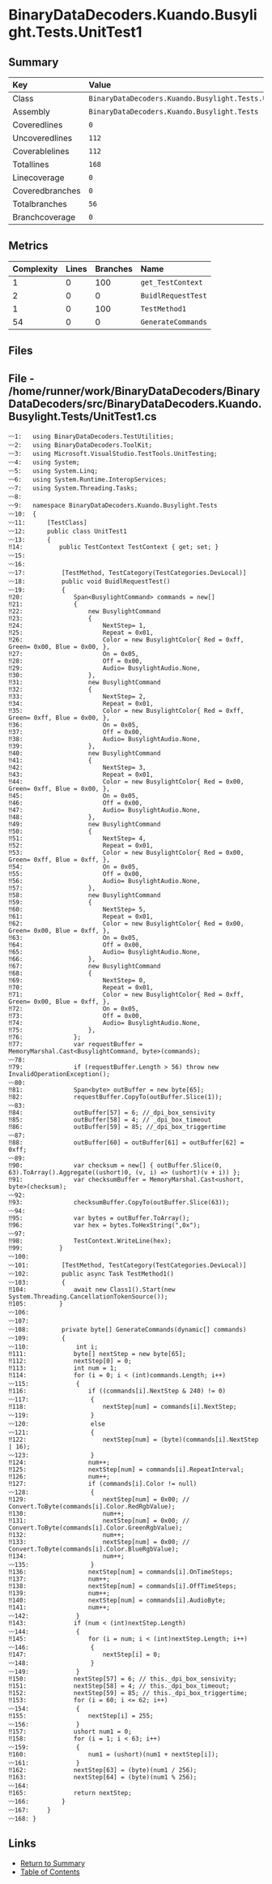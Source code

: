 ﻿# BinaryDataDecoders.Kuando.Busylight.Tests.UnitTest1

## Summary

| Key             | Value                                                 |
| :-------------- | :---------------------------------------------------- |
| Class           | `BinaryDataDecoders.Kuando.Busylight.Tests.UnitTest1` |
| Assembly        | `BinaryDataDecoders.Kuando.Busylight.Tests`           |
| Coveredlines    | `0`                                                   |
| Uncoveredlines  | `112`                                                 |
| Coverablelines  | `112`                                                 |
| Totallines      | `168`                                                 |
| Linecoverage    | `0`                                                   |
| Coveredbranches | `0`                                                   |
| Totalbranches   | `56`                                                  |
| Branchcoverage  | `0`                                                   |

## Metrics

| Complexity | Lines | Branches | Name               |
| :--------- | :---- | :------- | :----------------- |
| 1          | 0     | 100      | `get_TestContext`  |
| 2          | 0     | 0        | `BuidlRequestTest` |
| 1          | 0     | 100      | `TestMethod1`      |
| 54         | 0     | 0        | `GenerateCommands` |

## Files

## File - /home/runner/work/BinaryDataDecoders/BinaryDataDecoders/src/BinaryDataDecoders.Kuando.Busylight.Tests/UnitTest1.cs

```CSharp
〰1:   using BinaryDataDecoders.TestUtilities;
〰2:   using BinaryDataDecoders.ToolKit;
〰3:   using Microsoft.VisualStudio.TestTools.UnitTesting;
〰4:   using System;
〰5:   using System.Linq;
〰6:   using System.Runtime.InteropServices;
〰7:   using System.Threading.Tasks;
〰8:   
〰9:   namespace BinaryDataDecoders.Kuando.Busylight.Tests
〰10:  {
〰11:      [TestClass]
〰12:      public class UnitTest1
〰13:      {
‼14:          public TestContext TestContext { get; set; }
〰15:  
〰16:  
〰17:          [TestMethod, TestCategory(TestCategories.DevLocal)]
〰18:          public void BuidlRequestTest()
〰19:          {
‼20:              Span<BusylightCommand> commands = new[]
‼21:              {
‼22:                  new BusylightCommand
‼23:                  {
‼24:                      NextStep= 1,
‼25:                      Repeat = 0x01,
‼26:                      Color = new BusylightColor{ Red = 0xff, Green= 0x00, Blue = 0x00, },
‼27:                      On = 0x05,
‼28:                      Off = 0x00,
‼29:                      Audio= BusylightAudio.None,
‼30:                  },
‼31:                  new BusylightCommand
‼32:                  {
‼33:                      NextStep= 2,
‼34:                      Repeat = 0x01,
‼35:                      Color = new BusylightColor{ Red = 0xff, Green= 0xff, Blue = 0x00, },
‼36:                      On = 0x05,
‼37:                      Off = 0x00,
‼38:                      Audio= BusylightAudio.None,
‼39:                  },
‼40:                  new BusylightCommand
‼41:                  {
‼42:                      NextStep= 3,
‼43:                      Repeat = 0x01,
‼44:                      Color = new BusylightColor{ Red = 0x00, Green= 0xff, Blue = 0x00, },
‼45:                      On = 0x05,
‼46:                      Off = 0x00,
‼47:                      Audio= BusylightAudio.None,
‼48:                  },
‼49:                  new BusylightCommand
‼50:                  {
‼51:                      NextStep= 4,
‼52:                      Repeat = 0x01,
‼53:                      Color = new BusylightColor{ Red = 0x00, Green= 0xff, Blue = 0xff, },
‼54:                      On = 0x05,
‼55:                      Off = 0x00,
‼56:                      Audio= BusylightAudio.None,
‼57:                  },
‼58:                  new BusylightCommand
‼59:                  {
‼60:                      NextStep= 5,
‼61:                      Repeat = 0x01,
‼62:                      Color = new BusylightColor{ Red = 0x00, Green= 0x00, Blue = 0xff, },
‼63:                      On = 0x05,
‼64:                      Off = 0x00,
‼65:                      Audio= BusylightAudio.None,
‼66:                  },
‼67:                  new BusylightCommand
‼68:                  {
‼69:                      NextStep= 0,
‼70:                      Repeat = 0x01,
‼71:                      Color = new BusylightColor{ Red = 0xff, Green= 0x00, Blue = 0xff, },
‼72:                      On = 0x05,
‼73:                      Off = 0x00,
‼74:                      Audio= BusylightAudio.None,
‼75:                  },
‼76:              };
‼77:              var requestBuffer = MemoryMarshal.Cast<BusylightCommand, byte>(commands);
〰78:  
‼79:              if (requestBuffer.Length > 56) throw new InvalidOperationException();
〰80:  
‼81:              Span<byte> outBuffer = new byte[65];
‼82:              requestBuffer.CopyTo(outBuffer.Slice(1));
〰83:  
‼84:              outBuffer[57] = 6; //_dpi_box_sensivity
‼85:              outBuffer[58] = 4; // _dpi_box_timeout
‼86:              outBuffer[59] = 85; //_dpi_box_triggertime
〰87:  
‼88:              outBuffer[60] = outBuffer[61] = outBuffer[62] = 0xff;
〰89:  
‼90:              var checksum = new[] { outBuffer.Slice(0, 63).ToArray().Aggregate((ushort)0, (v, i) => (ushort)(v + i)) };
‼91:              var checksumBuffer = MemoryMarshal.Cast<ushort, byte>(checksum);
〰92:  
‼93:              checksumBuffer.CopyTo(outBuffer.Slice(63));
〰94:  
‼95:              var bytes = outBuffer.ToArray();
‼96:              var hex = bytes.ToHexString(",0x");
〰97:  
‼98:              TestContext.WriteLine(hex);
‼99:          }
〰100: 
〰101:         [TestMethod, TestCategory(TestCategories.DevLocal)]
〰102:         public async Task TestMethod1()
〰103:         {
‼104:             await new Class1().Start(new System.Threading.CancellationTokenSource());
‼105:         }
〰106: 
〰107: 
〰108:         private byte[] GenerateCommands(dynamic[] commands)
〰109:         {
〰110:             int i;
‼111:             byte[] nextStep = new byte[65];
‼112:             nextStep[0] = 0;
‼113:             int num = 1;
‼114:             for (i = 0; i < (int)commands.Length; i++)
〰115:             {
‼116:                 if ((commands[i].NextStep & 240) != 0)
〰117:                 {
‼118:                     nextStep[num] = commands[i].NextStep;
〰119:                 }
〰120:                 else
〰121:                 {
‼122:                     nextStep[num] = (byte)(commands[i].NextStep | 16);
〰123:                 }
‼124:                 num++;
‼125:                 nextStep[num] = commands[i].RepeatInterval;
‼126:                 num++;
‼127:                 if (commands[i].Color != null)
〰128:                 {
‼129:                     nextStep[num] = 0x00; // Convert.ToByte(commands[i].Color.RedRgbValue);
‼130:                     num++;
‼131:                     nextStep[num] = 0x00; // Convert.ToByte(commands[i].Color.GreenRgbValue);
‼132:                     num++;
‼133:                     nextStep[num] = 0x00; //  Convert.ToByte(commands[i].Color.BlueRgbValue);
‼134:                     num++;
〰135:                 }
‼136:                 nextStep[num] = commands[i].OnTimeSteps;
‼137:                 num++;
‼138:                 nextStep[num] = commands[i].OffTimeSteps;
‼139:                 num++;
‼140:                 nextStep[num] = commands[i].AudioByte;
‼141:                 num++;
〰142:             }
‼143:             if (num < (int)nextStep.Length)
〰144:             {
‼145:                 for (i = num; i < (int)nextStep.Length; i++)
〰146:                 {
‼147:                     nextStep[i] = 0;
〰148:                 }
〰149:             }
‼150:             nextStep[57] = 6; // this._dpi_box_sensivity;
‼151:             nextStep[58] = 4; // this._dpi_box_timeout;
‼152:             nextStep[59] = 85; // this._dpi_box_triggertime;
‼153:             for (i = 60; i <= 62; i++)
〰154:             {
‼155:                 nextStep[i] = 255;
〰156:             }
‼157:             ushort num1 = 0;
‼158:             for (i = 1; i < 63; i++)
〰159:             {
‼160:                 num1 = (ushort)(num1 + nextStep[i]);
〰161:             }
‼162:             nextStep[63] = (byte)(num1 / 256);
‼163:             nextStep[64] = (byte)(num1 % 256);
〰164: 
‼165:             return nextStep;
〰166:         }
〰167:     }
〰168: }
```

## Links

* [Return to Summary](Summary.md)
* [Table of Contents](../TOC.md)

